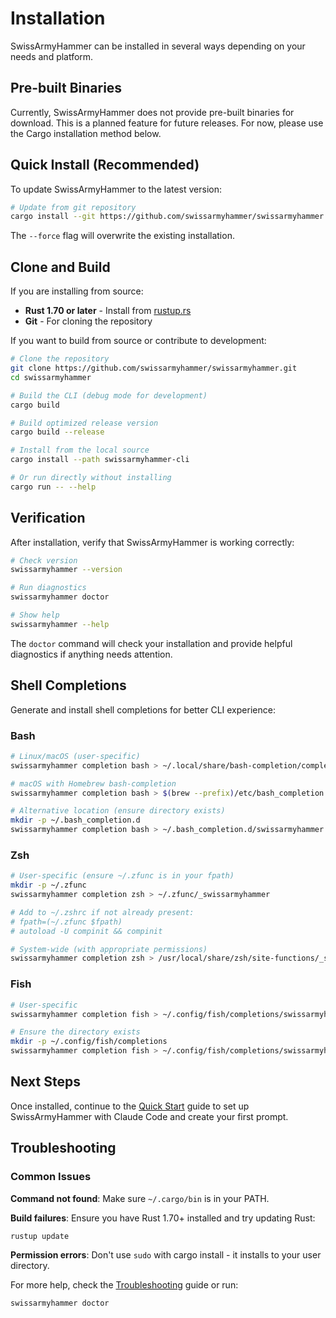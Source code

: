 # Installation

SwissArmyHammer can be installed in several ways depending on your needs and platform.

## Pre-built Binaries

Currently, SwissArmyHammer does not provide pre-built binaries for download. This is a planned feature for future releases. For now, please use the Cargo installation method below.

## Quick Install (Recommended)

To update SwissArmyHammer to the latest version:

```bash
# Update from git repository
cargo install --git https://github.com/swissarmyhammer/swissarmyhammer.git swissarmyhammer-cli --force
```

The `--force` flag will overwrite the existing installation.

## Clone and Build

If you are installing from source:

- **Rust 1.70 or later** - Install from [rustup.rs](https://rustup.rs/)
- **Git** - For cloning the repository

If you want to build from source or contribute to development:

```bash
# Clone the repository
git clone https://github.com/swissarmyhammer/swissarmyhammer.git
cd swissarmyhammer

# Build the CLI (debug mode for development)
cargo build

# Build optimized release version
cargo build --release

# Install from the local source
cargo install --path swissarmyhammer-cli

# Or run directly without installing
cargo run -- --help
```

## Verification

After installation, verify that SwissArmyHammer is working correctly:

```bash
# Check version
swissarmyhammer --version

# Run diagnostics
swissarmyhammer doctor

# Show help
swissarmyhammer --help

```

The `doctor` command will check your installation and provide helpful diagnostics if anything needs attention.

## Shell Completions

Generate and install shell completions for better CLI experience:

### Bash

```bash
# Linux/macOS (user-specific)
swissarmyhammer completion bash > ~/.local/share/bash-completion/completions/swissarmyhammer

# macOS with Homebrew bash-completion
swissarmyhammer completion bash > $(brew --prefix)/etc/bash_completion.d/swissarmyhammer

# Alternative location (ensure directory exists)
mkdir -p ~/.bash_completion.d
swissarmyhammer completion bash > ~/.bash_completion.d/swissarmyhammer
```

### Zsh

```bash
# User-specific (ensure ~/.zfunc is in your fpath)
mkdir -p ~/.zfunc
swissarmyhammer completion zsh > ~/.zfunc/_swissarmyhammer

# Add to ~/.zshrc if not already present:
# fpath=(~/.zfunc $fpath)
# autoload -U compinit && compinit

# System-wide (with appropriate permissions)
swissarmyhammer completion zsh > /usr/local/share/zsh/site-functions/_swissarmyhammer
```

### Fish

```bash
# User-specific
swissarmyhammer completion fish > ~/.config/fish/completions/swissarmyhammer.fish

# Ensure the directory exists
mkdir -p ~/.config/fish/completions
swissarmyhammer completion fish > ~/.config/fish/completions/swissarmyhammer.fish
```

## Next Steps

Once installed, continue to the [Quick Start](./quick-start.md) guide to set up SwissArmyHammer with Claude Code and create your first prompt.

## Troubleshooting

### Common Issues

**Command not found**: Make sure `~/.cargo/bin` is in your PATH.

**Build failures**: Ensure you have Rust 1.70+ installed and try updating Rust:

```bash
rustup update
```

**Permission errors**: Don't use `sudo` with cargo install - it installs to your user directory.

For more help, check the [Troubleshooting](./troubleshooting.md) guide or run:

```bash
swissarmyhammer doctor
```